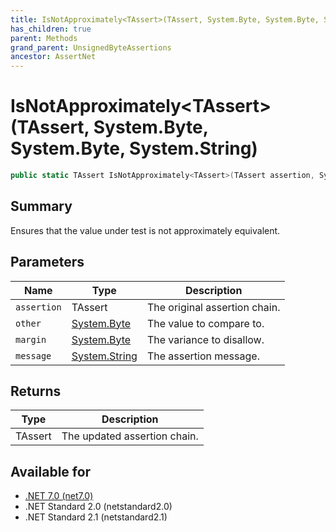```yaml
---
title: IsNotApproximately<TAssert>(TAssert, System.Byte, System.Byte, System.String)
has_children: true
parent: Methods
grand_parent: UnsignedByteAssertions
ancestor: AssertNet
---
```

# IsNotApproximately&lt;TAssert&gt;(TAssert, System.Byte, System.Byte, System.String)

```csharp
public static TAssert IsNotApproximately<TAssert>(TAssert assertion, System.Byte other, System.Byte margin, System.String message);
```

## Summary
Ensures that the value under test is not approximately equivalent.

## Parameters
|Name|Type|Description|
|-|-|-|
|`assertion`|TAssert|The original assertion chain.|
|`other`|[System.Byte](https://learn.microsoft.com/en-us/dotnet/api/system.byte)|The value to compare to.|
|`margin`|[System.Byte](https://learn.microsoft.com/en-us/dotnet/api/system.byte)|The variance to disallow.|
|`message`|[System.String](https://learn.microsoft.com/en-us/dotnet/api/system.string)|The assertion message.|

## Returns
|Type|Description|
|-|-|
|TAssert|The updated assertion chain.|

## Available for
- [.NET 7.0 (net7.0)](https://versionsof.net/core/7.0/)
- .NET Standard 2.0 (netstandard2.0)
- .NET Standard 2.1 (netstandard2.1)
